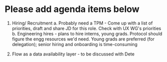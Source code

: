 # Please add agenda items below

1. Hiring/ Recruitment
  a. Probably need a TPM - Come up with a list of priorities, draft and share JD for this role. Check with UX WG's priorities
  b. Engineering hires - plans to hire interns, young grads. Protocol should figure the engg resources we'd need. Young grads are preferred (for delegation);     senior hiring and onboarding is time-consuming

2. Flow as a data availability layer - to be discussed with Dete 
